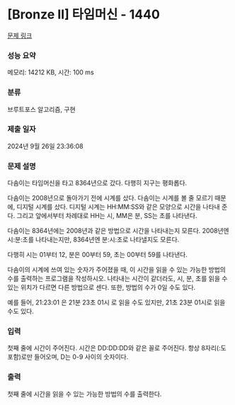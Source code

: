 # [Bronze II] 타임머신 - 1440 

[문제 링크](https://www.acmicpc.net/problem/1440) 

### 성능 요약

메모리: 14212 KB, 시간: 100 ms

### 분류

브루트포스 알고리즘, 구현

### 제출 일자

2024년 9월 26일 23:36:08

### 문제 설명

<p>다솜이는 타임머신을 타고 8364년으로 갔다. 다행히 지구는 평화롭다.</p>

<p>다솜이는 2008년으로 돌아가기 전에 시계를 샀다. 다솜이는 시계를 볼 줄 모르기 때문에, 디지털 시계를 샀다. 디지털 시계는 HH:MM:SS와 같은 모양으로 시간을 나타내 준다. 그리고 앞에서부터 차례대로 HH는 시, MM은 분, SS는 초를 나타낸다.</p>

<p>다솜이는 8364년에는 2008년과 같은 방법으로 시간을 나타내는지 모른다. 2008년엔 시:분:초를 나타내는지만, 8364년엔 분:시:초로 나타낼지도 모른다.</p>

<p>다행히 시는 01부터 12, 분은 00부터 59, 초는 00부터 59를 나타낸다.</p>

<p>다솜이의 시계에 쓰여 있는 숫자가 주어졌을 때, 이 시간을 읽을 수 있는 가능한 방법의 수를 출력하는 프로그램을 작성하시오. 나타내는 시간이 같더라도, 시, 분, 초를 읽을 수 있는 위치가 다르면 다른 방법으로 센다. 또한, 방법의 수가 0일 수도 있다.</p>

<p>예를 들어, 21:23:01 은 21분 23초 01시 로 읽을 수도 있지만, 21초 23분 01시로 읽을 수도 있다.</p>

### 입력 

 <p>첫째 줄에 시간이 주어진다. 시간은 DD:DD:DD와 같은 꼴로 주어진다. 항상 8자리(:도 포함)로만 들어오며, D는 0-9 사이의 숫자이다.</p>

### 출력 

 <p>첫째 줄에 시간을 읽을 수 있는 가능한 방법의 수를 출력한다.</p>

